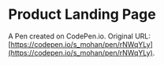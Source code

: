 # Product Landing Page

A Pen created on CodePen.io. Original URL: [https://codepen.io/s_mohan/pen/rNWqYLy](https://codepen.io/s_mohan/pen/rNWqYLy).


